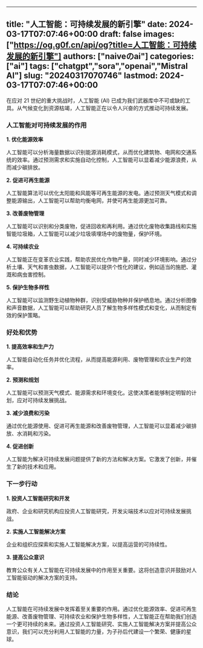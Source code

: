 
---
title: "人工智能：可持续发展的新引擎"
date: 2024-03-17T07:07:46+00:00
draft: false
images: ["https://og.g0f.cn/api/og?title=人工智能：可持续发展的新引擎"]
authors: ["naiveのai"]
categories: ["ai"]
tags: ["chatgpt","sora","openai","Mistral AI"]
slug: "20240317070746"
lastmod: 2024-03-17T07:07:46+00:00
---
在应对 21 世纪的重大挑战时，人工智能 (AI) 已成为我们武器库中不可或缺的工具。从气候变化到资源枯竭，人工智能正在以令人兴奋的方式推动可持续发展。

### 人工智能对可持续发展的作用

**1. 优化能源效率**

人工智能可以分析海量数据以识别能源消耗模式，从而优化建筑物、电网和交通系统的效率。通过预测需求和实施自动化控制，人工智能可以显着减少能源浪费，从而减少碳排放。

**2. 促进可再生能源**

人工智能算法可以优化太阳能和风能等可再生能源的发电。通过预测天气模式和调整能源输出，人工智能可以帮助均衡电网，并使可再生能源更加可靠。

**3. 改善废物管理**

人工智能可以识别和分类废物，促进回收和再利用。通过优化废物收集路线和实施智能垃圾箱，人工智能可以减少垃圾填埋场中的废物量，保护环境。

**4. 可持续农业**

人工智能正在变革农业实践，帮助农民优化作物产量，同时减少环境影响。通过分析土壤、天气和害虫数据，人工智能可以提供个性化的建议，例如适当的施肥、灌溉和病虫害控制。

**5. 保护生物多样性**

人工智能可以监测野生动植物种群，识别受威胁物种并保护栖息地。通过分析图像和声音数据，人工智能可以帮助研究人员了解生物多样性模式和变化，从而制定有效的保护策略。

### 好处和优势

**1. 提高效率和生产力**

人工智能自动化任务并优化流程，从而提高能源利用、废物管理和农业生产的效率。

**2. 预测和规划**

人工智能可以预测天气模式、能源需求和环境变化。这使决策者能够制定明智的计划，应对可持续发展挑战。

**3. 减少浪费和污染**

通过优化能源使用、促进可再生能源和改善废物管理，人工智能可以显着减少碳排放、水消耗和污染。

**4. 促进创新**

人工智能为解决可持续发展问题提供了新的方法和解决方案。它激发了创新，并催生了新的技术和应用。

### 下一步行动

**1. 投资人工智能研究和开发**

政府、企业和研究机构应投资人工智能研究，开发尖端技术以应对可持续发展挑战。

**2. 实施人工智能解决方案**

企业和组织应探索和实施人工智能解决方案，以提高运营的可持续性。

**3. 提高公众意识**

教育公众有关人工智能在可持续发展中的作用至关重要。这将创造意识并鼓励对人工智能驱动的解决方案的支持。

### 结论

人工智能在可持续发展中发挥着至关重要的作用。通过优化能源效率、促进可再生能源、改善废物管理、可持续农业和保护生物多样性，人工智能正在帮助我们创造一个更可持续的未来。通过投资人工智能研究、实施人工智能解决方案并提高公众意识，我们可以充分利用人工智能的力量，为子孙后代建设一个繁荣、健康的星球。